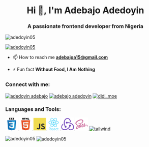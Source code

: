 <h1 align="center">Hi 👋, I'm Adebajo Adedoyin</h1>
<h3 align="center">A passionate frontend developer from Nigeria</h3>

<p align="left"> <img src="https://komarev.com/ghpvc/?username=adedoyin05&label=Profile%20views&color=0e75b6&style=flat" alt="adedoyin05" /> </p>

<p align="left"> <a href="https://github.com/ryo-ma/github-profile-trophy"><img src="https://github-profile-trophy.vercel.app/?username=adedoyin05" alt="adedoyin05" /></a> </p>

- 📫 How to reach me **adebajoa15@gmail.com**

- ⚡ Fun fact **Without Food, I Am Nothing**

<h3 align="left">Connect with me:</h3>
<p align="left">
<a href="https://linkedin.com/in/adedoyin adebajo" target="blank"><img align="center" src="https://raw.githubusercontent.com/rahuldkjain/github-profile-readme-generator/master/src/images/icons/Social/linked-in-alt.svg" alt="adedoyin adebajo" height="30" width="40" /></a>
<a href="https://fb.com/adebajo adedoyin" target="blank"><img align="center" src="https://raw.githubusercontent.com/rahuldkjain/github-profile-readme-generator/master/src/images/icons/Social/facebook.svg" alt="adebajo adedoyin" height="30" width="40" /></a>
<a href="https://instagram.com/didi_moe" target="blank"><img align="center" src="https://raw.githubusercontent.com/rahuldkjain/github-profile-readme-generator/master/src/images/icons/Social/instagram.svg" alt="didi_moe" height="30" width="40" /></a>
</p>

<h3 align="left">Languages and Tools:</h3>
<p align="left"> <a href="https://www.w3schools.com/css/" target="_blank" rel="noreferrer"> <img src="https://raw.githubusercontent.com/devicons/devicon/master/icons/css3/css3-original-wordmark.svg" alt="css3" width="40" height="40"/> </a> <a href="https://www.w3.org/html/" target="_blank" rel="noreferrer"> <img src="https://raw.githubusercontent.com/devicons/devicon/master/icons/html5/html5-original-wordmark.svg" alt="html5" width="40" height="40"/> </a> <a href="https://developer.mozilla.org/en-US/docs/Web/JavaScript" target="_blank" rel="noreferrer"> <img src="https://raw.githubusercontent.com/devicons/devicon/master/icons/javascript/javascript-original.svg" alt="javascript" width="40" height="40"/> </a> <a href="https://reactjs.org/" target="_blank" rel="noreferrer"> <img src="https://raw.githubusercontent.com/devicons/devicon/master/icons/react/react-original-wordmark.svg" alt="react" width="40" height="40"/> </a> <a href="https://redux.js.org" target="_blank" rel="noreferrer"> <img src="https://raw.githubusercontent.com/devicons/devicon/master/icons/redux/redux-original.svg" alt="redux" width="40" height="40"/> </a> <a href="https://sass-lang.com" target="_blank" rel="noreferrer"> <img src="https://raw.githubusercontent.com/devicons/devicon/master/icons/sass/sass-original.svg" alt="sass" width="40" height="40"/> </a> <a href="https://tailwindcss.com/" target="_blank" rel="noreferrer"> <img src="https://www.vectorlogo.zone/logos/tailwindcss/tailwindcss-icon.svg" alt="tailwind" width="40" height="40"/> </a> </p>

<p><img align="left" src="https://github-readme-stats.vercel.app/api/top-langs?username=adedoyin05&show_icons=true&locale=en&layout=compact" alt="adedoyin05" /></p>

<p>&nbsp;<img align="center" src="https://github-readme-stats.vercel.app/api?username=adedoyin05&show_icons=true&locale=en" alt="adedoyin05" /></p>
